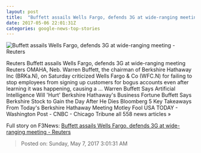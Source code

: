 ```yaml
---
layout: post
title:  "Buffett assails Wells Fargo, defends 3G at wide-ranging meeting - Reuters"
date: 2017-05-06 22:01:31Z
categories: google-news-top-stories
---
```


![Buffett assails Wells Fargo, defends 3G at wide-ranging meeting - Reuters](http://s4.reutersmedia.net/resources/r/?m=02&d=20170506&t=2&i=1183503656&w=&fh=545px&fw=&ll=&pl=&sq=&r=LYNXMPED450C9)

Reuters Buffett assails Wells Fargo, defends 3G at wide-ranging meeting Reuters OMAHA, Neb. Warren Buffett, the chairman of Berkshire Hathaway Inc (BRKa.N), on Saturday criticized Wells Fargo & Co (WFC.N) for failing to stop employees from signing up customers for bogus accounts even after learning it was happening, causing a ... Warren Buffett Says Artificial Intelligence Will 'Hurt' Berkshire Hathaway's Business Fortune Buffett Says Berkshire Stock to Gain the Day After He Dies Bloomberg 5 Key Takeaways From Today's Berkshire Hathaway Meeting Motley Fool USA TODAY - Washington Post - CNBC - Chicago Tribune all 558 news articles »


Full story on F3News: [Buffett assails Wells Fargo, defends 3G at wide-ranging meeting - Reuters](http://www.f3nws.com/n/UQdKWD)

> Posted on: Sunday, May 7, 2017 3:01:31 AM
